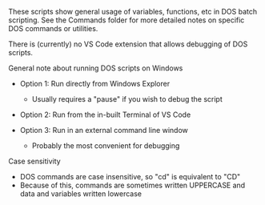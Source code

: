 These scripts show general usage of variables, functions, etc in DOS batch scripting.
See the Commands folder for more detailed notes on specific DOS commands or utilities.

There is (currently) no VS Code extension that allows debugging of DOS scripts.

General note about running DOS scripts on Windows

* Option 1: Run directly from Windows Explorer
    - Usually requires a "pause" if you wish to debug the script

* Option 2: Run from the in-built Terminal of VS Code

* Option 3: Run in an external command line window
    - Probably the most convenient for debugging

Case sensitivity

* DOS commands are case insensitive, so "cd" is equivalent to "CD"
* Because of this, commands are sometimes written UPPERCASE and data and variables written lowercase
